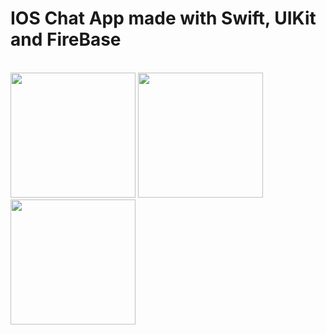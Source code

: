 
<h1>
<strong>
IOS Chat App made with Swift, UIKit and FireBase
</strong>
</h1>
<br>
<div width="100%">
<img src="https://user-images.githubusercontent.com/46994469/117463740-aa0e9f80-af58-11eb-89d1-114749521052.png" width="200" height="auto">
<img src="https://user-images.githubusercontent.com/46994469/117463753-ada22680-af58-11eb-9098-eb366b8b801d.png" width="200" height="auto">
<img src="https://user-images.githubusercontent.com/46994469/117463757-ae3abd00-af58-11eb-9837-874b27ca7031.png" width="200" height="auto">
</div>




